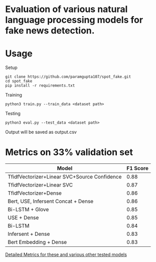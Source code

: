 # Evaluation of various natural language processing models for fake news detection.


# Usage

Setup
```
git clone https://github.com/paramgupta107/spot_fake.git
cd spot_fake
pip install -r requirements.txt
```

Training 
```
python3 train.py --train_data <dataset path>
```

Testing 
```
python3 eval.py --test_data <dataset path>
```
Output will be saved as output.csv

# Metrics on 33% validation set

| Model | F1 Score  |
| ------------- | ------------- |
| TfidfVectorizer+Linear SVC+Source Confidence  | 0.88  |
| TfidfVectorizer+Linear SVC  | 0.87  |
| TfidfVectorizer+Dense  | 0.86  |
| Bert, USE, Infersent Concat + Dense  | 0.86  |
| Bi-LSTM + Glove  | 0.85  |
| USE + Dense  | 0.85  |
| Bi-LSTM  | 0.84  |
| Infersent + Dense  | 0.83  |
| Bert Embedding + Dense  | 0.83  |


[Detailed Metrics for these and various other tested models](/results.xlsx)

